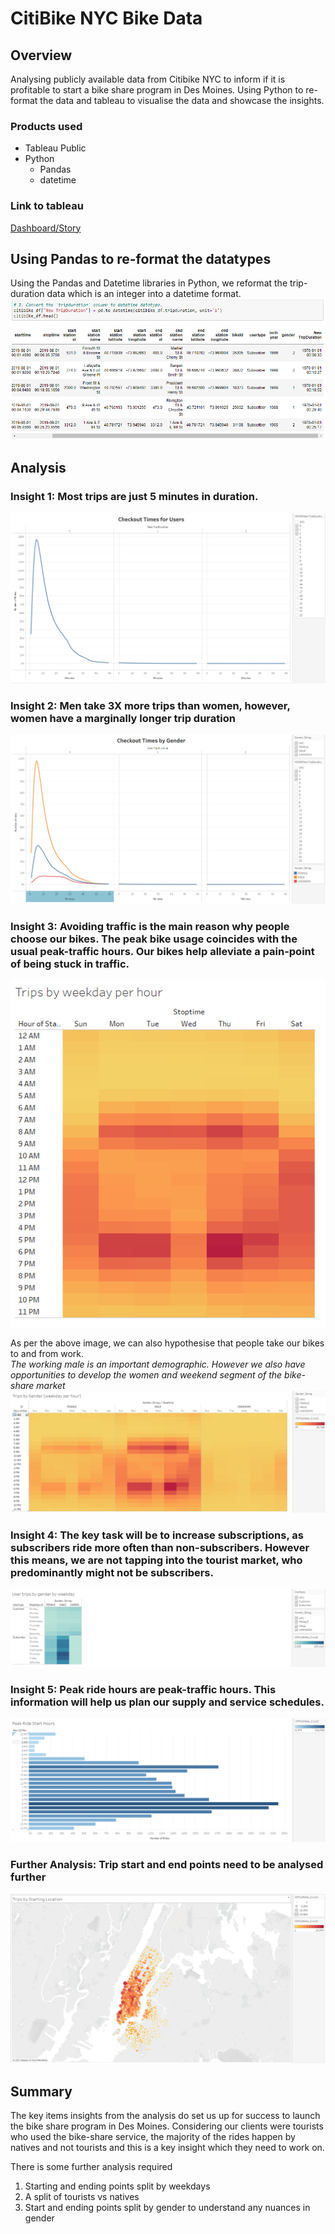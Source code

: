 # CitiBike NYC Bike Data

## Overview
Analysing publicly available data from Citibike NYC to inform if it is profitable to start a bike share program in Des Moines. 
Using Python to re-format the data and tableau to visualise the data and showcase the insights.  

### Products used
- Tableau Public
- Python 
  - Pandas
  - datetime

### Link to tableau 
[Dashboard/Story](https://public.tableau.com/views/citibike_challenge_16387466468210/Citibike_story?:language=en-GB&publish=yes&:display_count=n&:origin=viz_share_link)  

## Using Pandas to re-format the datatypes

Using the Pandas and Datetime libraries in Python, we reformat the trip-duration data which is an integer into a datetime format.  
![datetime](Images/python.png)  

## Analysis
### Insight 1: Most trips are just 5 minutes in duration.
![check-out-time](Images/checkout_time_user.png)
### Insight 2: Men take 3X more trips than women, however, women have a marginally longer trip duration
![check-out-time-gender](Images/checkout_time_gender.png)
### Insight 3: Avoiding traffic is the main reason why people choose our bikes. The peak bike usage coincides with the usual peak-traffic hours. Our bikes help alleviate a pain-point of being stuck in traffic.
![trips-by-weekday](Images/trips_by_weekday_per_hour.PNG)  

As per the above image, we can also hypothesise that people take our bikes to and from work.  
*The working male is an important demographic. However we also have opportunities to develop the women and weekend segment of the bike-share market*  
![trips-by-weekday-gender](Images/trips_by_gender_weekday_per_hour.png)
### Insight 4: The key task will be to increase subscriptions, as subscribers ride more often than non-subscribers. However this means, we are not tapping into the tourist market, who predominantly might not be subscribers.
![trips by user type](Images/trips_by_gender_by_weekday.png)
### Insight 5: Peak ride hours are peak-traffic hours. This information will help us plan our supply and service schedules.
![peak ride hours](Images/peak_ride_hours.png)
### Further Analysis: Trip start and end points need to be analysed further
![trips by starting location](Images/trips_by_starting_location.png)

## Summary

The key items insights from the analysis do set us up for success to launch the bike share program in Des Moines. Considering our clients were tourists who used the bike-share service, the majority of the rides happen by natives and not tourists and this is a key insight which they need to work on.  

There is some further analysis required
1. Starting and ending points split by weekdays
2. A split of tourists vs natives
3. Start and ending points split by gender to understand any nuances in gender




